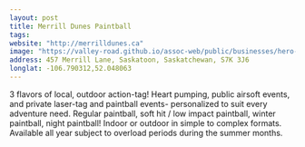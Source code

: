 ```yaml
---
layout: post
title: Merrill Dunes Paintball
tags:
website: "http://merrilldunes.ca"
image: "https://valley-road.github.io/assoc-web/public/businesses/hero-merrill-dunes.png"
address: 457 Merrill Lane, Saskatoon, Saskatchewan, S7K 3J6
longlat: -106.790312,52.048063
---
```

3 flavors of local, outdoor action-tag! Heart pumping, public airsoft events, and private laser-tag and paintball events- personalized to suit every adventure need. Regular paintball, soft hit / low impact paintball, winter paintball, night paintball! Indoor or outdoor in simple to complex formats.  Available all year subject to overload periods during the summer months.

